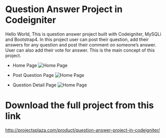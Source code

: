 # Question Answer Project in Codeigniter
Hello World, This is question answer project built with Codeigniter, MySQLi and Bootstrap4. In this project user can post their question, add their answers for any question and post their comment on someone’s answer. User can also add their vote for answer. This is the main concept of this project.

- Home Page
![Home Page](https://github.com/projectsplaza/question-answer-project-in-codeignityer/blob/master/home.png)

- Post Question Page
![Home Page](https://github.com/projectsplaza/question-answer-project-in-codeignityer/blob/master/post-question-page.png)

- Question Detail Page
![Home Page](https://github.com/projectsplaza/question-answer-project-in-codeignityer/blob/master/question-detail-page.png)

# Download the full project from this link
http://projectsplaza.com/product/question-answer-project-in-codeigniter/
